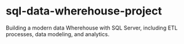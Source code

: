 # sql-data-wherehouse-project
Building a modern data Wherehouse with SQL Server, including ETL processes, data modeling, and analytics.
